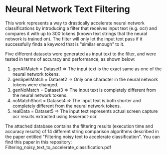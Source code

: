 # Neural Network Text Filtering
This work represents a way to drastically accelerate neural network classifications by introducing a filter that receives input text (e.g. ocr) and compares it with up to 300 tokens (known text strings that the neural network is trained on). The filter will only let the input text pass if it successfully finds a keyword that is "similar enough" to it.

Five different datasets were generated as input text to the filter, and were tested in terms of accuracy and performance, as shown below:
1. genAllMatch = Dataset1 => The input text is the exact same as one of the neural network tokens. <br />
2. genSpellMatch = Dataset2 => Only one character in the neural network tokens were changed. <br />
3. genNoMatch = Dataset3 => The input text is completely different from the neural network tokens. <br />
4. noMatchShort = Dataset4 => The input text is both shorter and completely different from the neural network tokens. <br />
5. realData = Dataset5 => The input text represents actual screen capture ocr results extracted using tesseract-ocr. <br />

The attached database contains the filtering results (execution time and accuracy results) of 14 different string comparison algorithms described in the paper entitled "Filtering noisy text to accelerate classification". 
You can find this paper in this repository: Filtering_noisy_text_to_accelerate_classification.pdf
